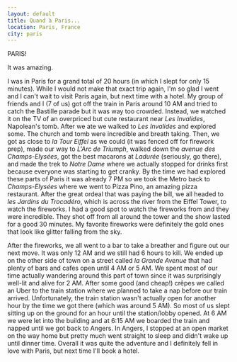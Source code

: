 ```yaml
---
layout: default
title: Quand à Paris...
location: Paris, France
city: paris
---
```


PARIS!  

It was amazing.  

I was in Paris for a grand total of 20 hours (in which I slept for only 15 minutes). While I would not make that exact trip again, I'm so glad I went and I can't wait to visit Paris again, but next time with a hotel. My group of friends and I (7 of us) got off the train in Paris around 10 AM and tried to catch the Bastille parade but it was way too crowded. Instead, we watched it on the TV of an overpriced but cute restaurant near _Les Invalides_, Napolean's tomb. After we ate we walked to _Les Invalides_ and explored some. The church and tomb were incredible and breath taking. Then, we got as close to _la Tour Eiffel_ as we could (it was fenced off for firework prep), made our way to _L'Arc de Triumph_, walked down the _avenue des Champs-Elysées_, got the best macarons at _Ladurée_ (seriously, go there), and made the trek to _Notre Dame_ where we actually stopped for drinks first because everyone was starting to get cranky. By the time we had explored these parts of Paris it was already 7 PM so we took the Metro back to _Champs-Elysées_ where we went to Pizza Pino, an amazing pizza restaurant. After the great ordeal that was paying the bill, we all headed to _les Jardins du Trocadéro_, which is across the river from the Eiffel Tower, to watch the fireworks. I had a good spot to watch the fireworks from and they were incredible. They shot off from all around the tower and the show lasted for a good 30 minutes. My favorite fireworks were definitely the gold ones that look like glitter falling from the sky.

After the fireworks, we all went to a bar to take a breather and figure out our next move. It was only 12 AM and we still had 6 hours to kill. We ended up on the other side of town on a street called _la Grande Avenue_ that had plenty of bars and cafes open until 4 AM or 5 AM. We spent most of our time actually wandering around this part of town since it was surprisingly well-lit and alive for 2 AM. After some good (and cheap!) crêpes we called an Uber to the train station where we planned to take a nap before our train arrived. Unfortunately, the train station wasn't actually open for another hour by the time we got there (which was around 5 AM). So most of us slept sitting up on the ground for an hour until the station/lobby opened. At 6 AM we were let into the building and at 6:15 AM we boarded the train and napped until we got back to Angers. In Angers, I stopped at an open market on the way home but pretty much went straight to sleep and didn't wake up until dinner time. Overall it was quite the adventure and I definitely fell in love with Paris, but next time I'll book a hotel.
